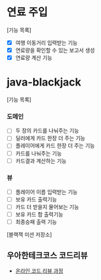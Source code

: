 # 연료 주입
[기능 목록]
- [X] 여행 이동거리 입력받는 기능
- [X] 연료량을 확인할 수 있는 보고서 생성
- [X] 연료량 계산 기능

# java-blackjack
[기능 목록]
### 도메인
- [ ] 두 장의 카드를 나눠주는 기능
- [ ] 딜러에게 카드 한장 더 주는 기능
- [ ] 플레이어에게 카드 한장 더 주는 기능
- [ ] 카드를 나눠주는 기능
- [ ] 카드결과 계산하는 기능
### 뷰
- [ ] 플레이어 이름 입력받는 기능
- [ ] 보유 카드 출력기능
- [ ] 카드 더 받을지 물어보는 기능
- [ ] 보유 카드 합 출력기능
- [ ] 최종승패 출력 기능

[블랙잭 미션 저장소]

## 우아한테크코스 코드리뷰

- [온라인 코드 리뷰 과정](https://github.com/woowacourse/woowacourse-docs/blob/master/maincourse/README.md)


